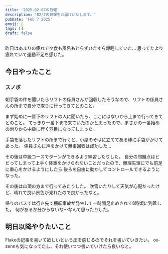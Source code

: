 ```yaml
---
title: '2025-02-07の日報'
description: '02/7の日報をお届けいたします。'
pubDate: 'Feb 7 2025'
emoji: 🦊
tags: []
draft: false
---
```


昨日はあまりの疲れで夕食も風呂もとらずひたすら爆睡していた...
思ってたより疲れていて運動不足を感じた。

## 今日やったこと

### スノボ

朝手袋の件を聞いたらリフトの係員さんが回収したそうなので、リフトの係員さんの所まで自分で取りに行ってきてとのこと。

まず始めに一番下のリフトの人に聞いたら、ここにはないから上まで行ってきてとのこと。
てっきり一番下まで来ていたのかと思ったので、まさかの一番始めの滑りから中級に行く羽目になってしまった。

手袋を落したリフトの所まで行くと、小屋のそばに立ててある棒に手袋がかけてあった。
係員さんに声をかけて無事回収は成功した...

その後は中級コースでターンができるよう練習したりした。
自分の問題点はビビってしまって上手く体重をかけられないことだったので、無理矢理にでも前足に重心をかけるようにしたら
後ろを自由に動かしてコントロールできるようになった。

その後は山頂の方まで行ってみたりした。
吹雪いたりして天気が心配だったけど、晴れて良い景色が見れたので良かったなと。

帰りのバスでは行き先で横転事故が発生して一時間足止めされて8時頃に到着した。
何があるか分からないな〜なんて思ったりした。

## 明日以降やりたいこと

Flakeの記事を書いて欲しいという圧を感じるのでそれを書いていきたい。
ox-zennも気になってたし、それ使いつつ書いていけたら良いなと。

